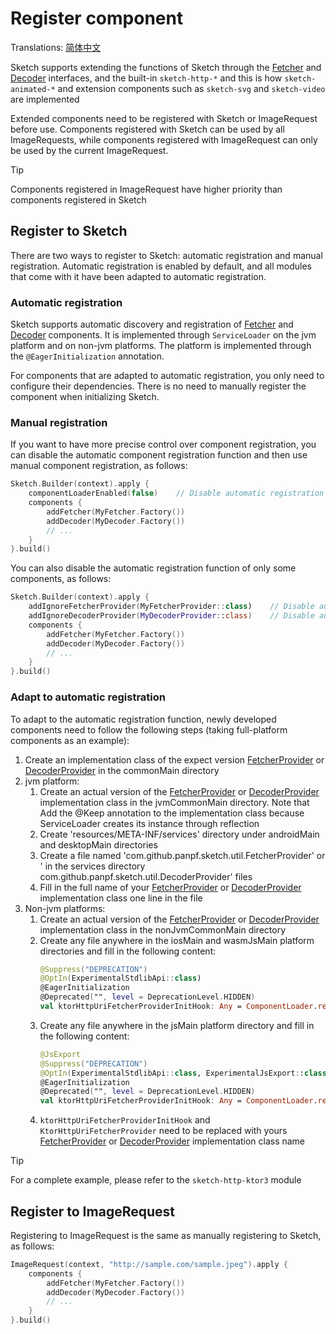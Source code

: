 # Register component

Translations: [简体中文](register_component_zh.md)

Sketch supports extending the functions of Sketch through the [Fetcher] and [Decoder] interfaces,
and the built-in `sketch-http-*` and this is how `sketch-animated-*` and extension components such
as `sketch-svg` and `sketch-video` are implemented

Extended components need to be registered with Sketch or ImageRequest before use. Components
registered with Sketch can be used by all ImageRequests, while components registered with
ImageRequest can only be used by the current ImageRequest.

> [!TIP]
> Components registered in ImageRequest have higher priority than components registered in Sketch

## Register to Sketch

There are two ways to register to Sketch: automatic registration and manual registration. Automatic
registration is enabled by default, and all modules that come with it have been adapted to automatic
registration.

### Automatic registration

Sketch supports automatic discovery and registration of [Fetcher] and [Decoder] components. It is
implemented through `ServiceLoader` on the jvm platform and on non-jvm platforms.
The platform is implemented through the `@EagerInitialization` annotation.

For components that are adapted to automatic registration, you only need to configure their
dependencies. There is no need to manually register the component when initializing Sketch.

### Manual registration

If you want to have more precise control over component registration, you can disable the automatic
component registration function and then use manual component registration, as follows:

```kotlin
Sketch.Builder(context).apply {
    componentLoaderEnabled(false)    // Disable automatic registration for all components
    components {
        addFetcher(MyFetcher.Factory())
        addDecoder(MyDecoder.Factory())
        // ...
    }
}.build()
```

You can also disable the automatic registration function of only some components, as follows:

```kotlin
Sketch.Builder(context).apply {
    addIgnoreFetcherProvider(MyFetcherProvider::class)    // Disable automatic registration of the MyFetcherProvider component
    addIgnoreDecoderProvider(MyDecoderProvider::class)    // Disable automatic registration of the MyDecoderProvider component
    components {
        addFetcher(MyFetcher.Factory())
        addDecoder(MyDecoder.Factory())
        // ...
    }
}.build()
```

### Adapt to automatic registration

To adapt to the automatic registration function, newly developed components need to follow the
following steps (taking full-platform components as an example):

1. Create an implementation class of the expect version [FetcherProvider] or [DecoderProvider] in
   the commonMain directory
2. jvm platform:
    1. Create an actual version of the [FetcherProvider] or [DecoderProvider] implementation class
       in the jvmCommonMain directory. Note that Add the @Keep annotation to the implementation
       class because ServiceLoader creates its instance through reflection
    2. Create 'resources/META-INF/services' directory under androidMain and desktopMain directories
    3. Create a file named 'com.github.panpf.sketch.util.FetcherProvider' or ' in the services
       directory com.github.panpf.sketch.util.DecoderProvider' files
    4. Fill in the full name of your [FetcherProvider] or [DecoderProvider] implementation class one
       line in the file
3. Non-jvm platforms:
    1. Create an actual version of the [FetcherProvider] or [DecoderProvider] implementation class
       in the nonJvmCommonMain directory
   2. Create any file anywhere in the iosMain and wasmJsMain platform directories and fill in the
      following content:
       ```kotlin
       @Suppress("DEPRECATION")
       @OptIn(ExperimentalStdlibApi::class)
       @EagerInitialization
       @Deprecated("", level = DeprecationLevel.HIDDEN)
       val ktorHttpUriFetcherProviderInitHook: Any = ComponentLoader.register(KtorHttpUriFetcherProvider())
       ```
   3. Create any file anywhere in the jsMain platform directory and fill in the following content:
      ```kotlin
      @JsExport
      @Suppress("DEPRECATION")
      @OptIn(ExperimentalStdlibApi::class, ExperimentalJsExport::class)
      @EagerInitialization
      @Deprecated("", level = DeprecationLevel.HIDDEN)
      val ktorHttpUriFetcherProviderInitHook: Any = ComponentLoader.register(KtorHttpUriFetcherProvider())
      ```
   4. `ktorHttpUriFetcherProviderInitHook` and `KtorHttpUriFetcherProvider` need to be replaced
       with yours
       [FetcherProvider] or [DecoderProvider] implementation class name

> [!TIP]
> For a complete example, please refer to the `sketch-http-ktor3` module

## Register to ImageRequest

Registering to ImageRequest is the same as manually registering to Sketch, as follows:

```kotlin
ImageRequest(context, "http://sample.com/sample.jpeg").apply {
    components {
        addFetcher(MyFetcher.Factory())
        addDecoder(MyDecoder.Factory())
        // ...
    }
}.build()
```

[Decoder]: ../../sketch-core/src/commonMain/kotlin/com/github/panpf/sketch/decode/Decoder.kt

[Fetcher]: ../../sketch-core/src/commonMain/kotlin/com/github/panpf/sketch/fetch/Fetcher.kt

[FetcherProvider]: ../../sketch-core/src/commonMain/kotlin/com/github/panpf/sketch/util/ComponentLoader.kt

[DecoderProvider]: ../../sketch-core/src/commonMain/kotlin/com/github/panpf/sketch/util/ComponentLoader.kt